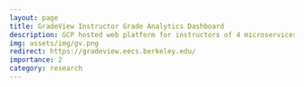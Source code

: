 ```yaml
---
layout: page
title: GradeView Instructor Grade Analytics Dashboard
description: GCP hosted web platform for instructors of 4 microservices, built using React, Node.js, Python Flask, and Redis for analyzing grades, assignment completion rates, and student performance trends of the class. Currently deployed at UC Berkeley's CS10 course across 3 semesters, supporting 750+ students and 40+ instructors with 94% satisfaction. Completed within CS Ed R&D group, where I was the research lead of the Instructor Dashboard project.
img: assets/img/gv.png
redirect: https://gradeview.eecs.berkeley.edu/
importance: 2
category: research
---
```


